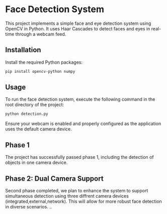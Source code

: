 # Face Detection System

This project implements a simple face and eye detection system using OpenCV in Python. It uses Haar Cascades to detect faces and eyes in real-time through a webcam feed.

## Installation

Install the required Python packages:

```bash
pip install opencv-python numpy
```

## Usage

To run the face detection system, execute the following command in the root directory of the project:

```bash
python detection.py
```

Ensure your webcam is enabled and properly configured as the application uses the default camera device.

## Phase 1
The project has successfully passed phase 1, including the detection of objects in one camera device.
## Phase 2: Dual Camera Support
Second phase completed, we plan to enhance the system to support simultaneous detection using three diffrent camera devices (integrated,external,network). This will allow for more robust face detection in diverse scenarios.
..
